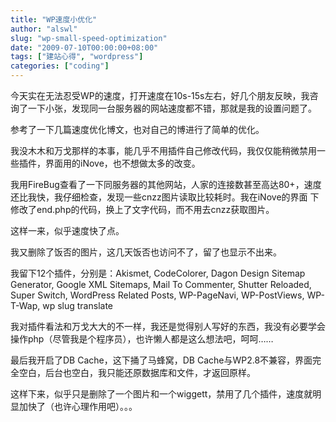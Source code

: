 ```yaml
---
title: "WP速度小优化"
author: "alswl"
slug: "wp-small-speed-optimization"
date: "2009-07-10T00:00:00+08:00"
tags: ["建站心得", "wordpress"]
categories: ["coding"]
---
```


今天实在无法忍受WP的速度，打开速度在10s-15s左右，好几个朋友反映，我咨询了一下小张，发现同一台服务器的网站速度都不错，那就是我的设置问题了。

参考了一下几篇速度优化博文，也对自己的博进行了简单的优化。

我没木木和万戈那样的本事，能几乎不用插件自己修改代码，我仅仅能稍微禁用一些插件，界面用的iNove，也不想做太多的改变。

我用FireBug查看了一下同服务器的其他网站，人家的连接数甚至高达80+，速度还比我快，我仔细检查，发现一些cnzz图片读取比较耗时。我在iNove的界面
下修改了end.php的代码，换上了文字代码，而不用去cnzz获取图片。

这样一来，似乎速度快了点。

我又删除了饭否的图片，这几天饭否也访问不了，留了也显示不出来。

我留下12个插件，分别是：Akismet, CodeColorer, Dagon Design Sitemap Generator, Google XML
Sitemaps, Mail To Commenter, Shutter Reloaded, Super Switch, WordPress Related
Posts, WP-PageNavi, WP-PostViews, WP-T-Wap, wp slug translate

我对插件看法和万戈大大的不一样，我还是觉得别人写好的东西，我没有必要学会操作php（尽管我是个程序员），也许懒人都是这么想法吧，呵呵……

最后我开启了DB Cache，这下捅了马蜂窝，DB Cache与WP2.8不兼容，界面完全空白，后台也空白，我只能还原数据库和文件，才返回原样。

这样下来，似乎只是删除了一个图片和一个wiggett，禁用了几个插件，速度就明显加快了（也许心理作用吧）。。。

